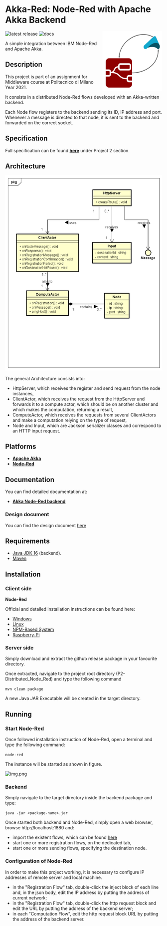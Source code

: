 # Akka-Red: Node-Red with Apache Akka Backend

<img src=".github/images/akka-node.png" width=192px height=192 px align="right" >

![latest release](https://img.shields.io/github/v/release/ArmelliniFederico/Middleware?color=green)
![docs](https://img.shields.io/badge/docs-javadoc-brightgreen)

A simple integration between IBM Node-Red and Apache Akka.

## Description

This project is part of an assignment for Middleware course at Politecnico di Milano Year 2021.

It consists in a distributed Node-Red flows developed with an Akka-written backend.

Each Node flow registers to the backend sending its ID, IP address and port. Whenever a message is directed to that
node, it is sent to the backend and forwarded on the correct socket.

## Specification

Full specification can be found [**here**](../specs/specification.pdf) under Project 2 section.

## Architecture

![lel](.github/images/UML.png)

The general Architecture consists into:

- HttpServer, which receives the register and send request from the node instances,
- ClientActor, which receives the request from the HttpServer and forwards it to a compute actor, which should be on another cluster and which makes the computation, returning a result,
- ComputeActor, which receives the requests from several ClientActors and make a computation relying on the type of request,
- Node and Input, which are Jackson serializer classes and correspond to an HTTP input request.

## Platforms

- [**Apache Akka**](https://akka.io/)
- [**Node-Red**](https://nodered.org/)

## Documentation

You can find detailed documentation at:
- [**Akka Node-Red backend**](https://pirox4256.github.io/node-red-javadocs/)

### Design document

You can find the design document [here](https://github.com/ArmelliniFederico/Middleware/blob/main/P2-Distributed_Node-Red/docs/tex/p2.pdf)

## Requirements

- [Java JDK 16](https://openjdk.java.net/projects/jdk/16/) (backend).
- [Maven](https://maven.apache.org/)

## Installation

### Client side

**Node-Red**

Official and detailed installation instructions can be found here:
- [Windows](https://nodered.org/docs/getting-started/windows)
- [Linux](https://nodered.org/docs/getting-started/local)
- [NPM-Based System](https://github.com/node-red/linux-installers)
- [Raspberry-Pi](https://nodered.org/docs/getting-started/raspberrypi)


### Server side

Simply download and extract the github release package in your favourite directory.

Once extracted, navigate to the project root directory (P2-Distributed_Node_Red) and type the following command

```mvn clean package```

A new Java JAR Executable will be created in the target directory.

## Running

### Start Node-Red

Once followed installation instruction of Node-Red, open a terminal and type the following command:

```node-red```

The instance will be started as shown in figure.

![img.png](.github/images/img.png)

### Backend

Simply navigate to the target directory inside the backend package and type:

```java -jar <package-name>.jar```

Once started both backend and Node-Red, simply open a web browser, browse http://localhost:1880 and:
- import the existent flows, which can be found [here](.github/json/flows.json)
- start one or more registration flows, on the dedicated tab,
- start one or more sending flows, specifying the destination node.

### Configuration of Node-Red
In order to make this project working, it is necessary to configure IP addresses of remote server and local machine.

- in the "Registration Flow" tab, double-click the inject block of each line and, in the json body, edit the IP address by putting the address of current network;
- in the "Registration Flow" tab, double-click the http request block and edit the URL by putting the address of the backend server;
- in each "Computation Flow", edit the http request block URL by putting the address of the backend server.